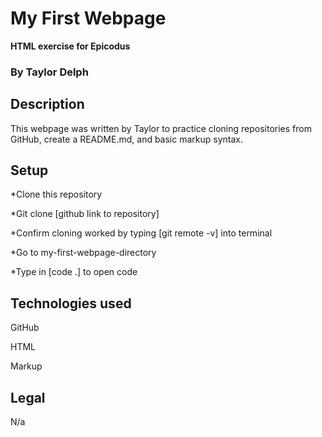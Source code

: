 # My First Webpage

**HTML exercise for Epicodus**

### By Taylor Delph

## Description
This webpage was written by Taylor to practice cloning repositories from GitHub, create a README.md, and basic markup syntax.

## Setup
*Clone this repository

*Git clone [github link to repository]

*Confirm cloning worked by typing [git remote -v] into terminal

*Go to my-first-webpage-directory 

*Type in [code .] to open code


## Technologies used

GitHub

HTML

Markup

## Legal

N/a



